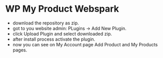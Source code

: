 # WP My Product Webspark

- download the repository as zip.
- got to you website admin: PLugins -> Add New Plugin.
- click Upload Plugin and select downloaded zip.
- after install process activate the plugin.
- now you can see on My Account page Add Product and My Products pages.
